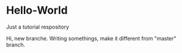 # Hello-World
Just a tutorial respository

Hi, new branche.
Writing somethings, make it different from "master" branch.
